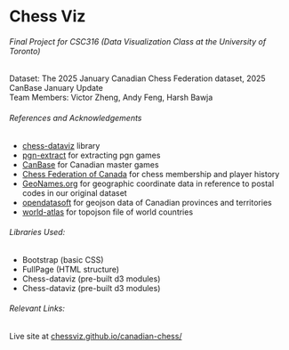 # Chess Viz

###### Final Project for CSC316 (Data Visualization Class at the University of Toronto) 
Dataset: The 2025 January Canadian Chess Federation dataset, 2025 CanBase January Update
<br/> Team Members: Victor Zheng, Andy Feng, Harsh Bawja

###### References and Acknowledgements
- [chess-dataviz](https://github.com/ebemunk/chess-dataviz) library
- [pgn-extract](https://www.cs.kent.ac.uk/people/staff/djb/pgn-extract/) for extracting pgn games
- [CanBase](https://canbase.fqechecs.qc.ca/players.htm) for Canadian master games
- [Chess Federation of Canada](http://chess.ca/) for chess membership and player history
- [GeoNames.org](https://www.geonames.org/postal-codes/) for geographic coordinate data in reference to postal codes in our original dataset
- [opendatasoft](https://data.opendatasoft.com/explore/dataset/georef-canada-province%40public/export/?disjunctive.prov_name_en) for geojson data of Canadian provinces and territories
- [world-atlas](https://github.com/topojson/world-atlas) for topojson file of world countries

###### Libraries Used:
<ul>
<li>Bootstrap (basic CSS)</li>
<li>FullPage (HTML structure)</li>
<li>Chess-dataviz (pre-built d3 modules)</li>
<li>Chess-dataviz (pre-built d3 modules)</li>
</ul>


###### Relevant Links: 
Live site at [chessviz.github.io/canadian-chess/](https://chessviz.github.io/canadian-chess/)
